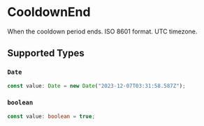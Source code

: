 # CooldownEnd

When the cooldown period ends. ISO 8601 format. UTC timezone.


## Supported Types

### `Date`

```typescript
const value: Date = new Date("2023-12-07T03:31:58.587Z");
```

### `boolean`

```typescript
const value: boolean = true;
```

